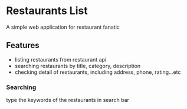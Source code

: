 # Restaurants List
A simple web application for restaurant fanatic

## Features
- listing restaurants from restaurant api
- searching restaurants by title, category, description
- checking detail of restaurants, including address, phone, rating...etc

### Searching
type the keywords of the restaurants in search bar